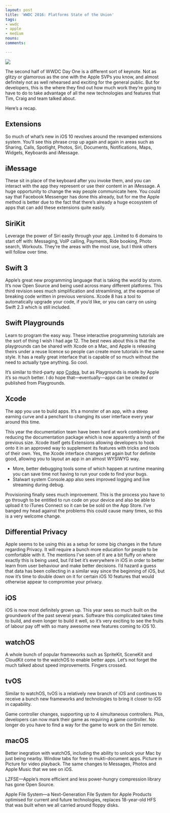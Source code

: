 ```yaml
---
layout: post
title: 'WWDC 2016: Platforms State of the Union'
tags:
- wwdc
- apple
- medium
nouns:
comments: 

---
```


![](https://miro.medium.com/max/1400/1*nYYr_EvVxQ-aDKUoVqKTVw.png)

The second half of WWDC Day One is a different sort of keynote. Not as glitzy or glamorous as the one with the Apple SVPs you know, and almost definitely not as well rehearsed and exciting for the general public. But for developers, this is the where they find out how much work they’re going to have to do to take advantage of all the new technologies and features that Tim, Craig and team talked about.

Here’s a recap.

Extensions
----------

So much of what’s new in iOS 10 revolves around the revamped extensions system. You’ll see this phrase crop up again and again in areas such as Sharing, Calls, Spotlight, Photos, Siri, Documents, Notifications, Maps, Widgets, Keyboards and iMessage.

iMessage
--------

These sit in place of the keyboard after you invoke them, and you can interact with the app they represent or use their content in an iMessage. A huge opportunity to change the way people communicate here. You could say that Facebook Messenger has done this already, but for me the Apple method is better due to the fact that there’s already a huge ecosystem of apps that can add these extensions quite easily.

SiriKit
-------

Leverage the power of Siri easily through your app. Limited to 6 domains to start off with: Messaging, VoIP calling, Payments, Ride booking, Photo search, Workouts. They’re the areas with the most use, but I think others will follow over time.

Swift 3
-------

Apple’s great new programming language that is taking the world by storm. It’s now Open Source and being used across many different platforms. This third revision sees much simplification and streamlining, at the expense of breaking code written in previous versions. Xcode 8 has a tool to automatically upgrade your code, if you’d like, or you can carry on using Swift 2.3 which is still included.

Swift Playgrounds
-----------------

Learn to program the easy way. These interactive programming tutorials are the sort of thing I wish I had age 12. The best news about this is that the playgrounds can be shared with Xcode on a Mac, and Apple is releasing theirs under a reuse licence so people can create more tutorials in the same style. It has a really great interface that is capable of so much without the need to actually type anything. So cool.

It’s similar to third-party app [Codea](http://twolivesleft.com/Codea/), but as Playgrounds is made by Apple it’s so much better. I do hope that—eventually—apps can be created or published from Playgrounds.

Xcode
-----

The app you use to build apps. It’s a monster of an app, with a steep earning curve and a penchant to changing its user interface every year around this time.

This year the documentation team have been hard at work combining and reducing the documentation package which is now apparently a tenth of the previous size. Xcode itself gets Extensions allowing developers to hook onto it in an approved way to supplement its features with tricks and tools of their own. Yes, the Xcode interface changes yet again but for definite good, allowing you to layout an app in an almost WYSIWYG way.

*   More, better debugging tools some of which happen at runtime meaning you can save time not having to run your code to find your bugs.
*   Stalwart system Console.app also sees improved logging and live streaming during debug.

Provisioning finally sees much improvement. This is the process you have to go through to be entitled to run code on your device and also be able to upload it to iTunes Connect so it can be be sold on the App Store. I’ve banged my head against the problems this could cause many times, so this is a very welcome change.

Differential Privacy
--------------------

Apple seems to be using this as a setup for some big changes in the future regarding Privacy. It will require a bunch more education for people to be comfortable with it. The mentions I’ve seen of it are a bit fluffy on where exactly this is being used, but I’d bet it’s everywhere in iOS in order to better learn from user behaviour and make better decisions. I’d hazard a guess that data has been collecting in a similar way since the beginning of iOS, but now it’s time to double down on it for certain iOS 10 features that would otherwise appear to compromise your privacy.

iOS
---

iOS is now most definitely grown up. This year sees so much built on the groundwork of the past several years. Software this complicated takes time to build, and even longer to build it well, so it’s very exciting to see the fruits of labour pay off with so many awesome new features coming to iOS 10.

watchOS
-------

A whole bunch of popular frameworks such as SpriteKit, SceneKit and CloudKit come to the watchOS to enable better apps. Let’s not forget the much talked about speed improvements. Fingers crossed.

tvOS
----

Similar to watchOS, tvOS is a relatively new branch of iOS and continues to receive a bunch new frameworks and technologies to bring it closer to iOS in capability.

Game controller changes, supporting up to 4 simultaneous controllers. Plus, developers can now mark their game as requiring a game controller. No longer do you have to find a way for the game to work on the Siri remote.

macOS
-----

Better inegration with watchOS, including the ability to unlock your Mac by just being nearby. Window tabs for free in mukti-document apps. Picture in Picture for video playback. The same changes to Messages, Photos and Apple Music that we see on iOS.

LZFSE—Apple’s more efficient and less power-hungry compression library has gone Open Source.

Apple File System—a Next-Generation File System for Apple Products optimised for current and future technologies, replaces 18-year-old HFS that was built when we all carried around floppy disks.